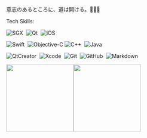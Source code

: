 
意志のあるところに、道は開ける。🍭🍭🍭

Tech Skills: 

![SGX](https://img.shields.io/badge/SGX-24292e?style=flat-square&logo=intel&labelColor=24292e&color=474d56)&nbsp;
![Qt](https://img.shields.io/badge/Qt-24292e?style=flat-square&logo=Qt&labelColor=24292e&color=474d56)&nbsp;
![iOS](https://img.shields.io/badge/iOS-24292e?style=flat-square&logo=ios&labelColor=24292e&color=474d56)&nbsp;

![Swift](https://img.shields.io/badge/Swift-24292e?style=flat-square&logo=swift&labelColor=24292e&color=474d56)&nbsp;
![Objective-C](https://img.shields.io/badge/Objective_C-24292e?style=flat-square&logo=apple&labelColor=24292e&color=474d56)
![C++](https://img.shields.io/badge/language-c%2B%2B-%23F34B7D)&nbsp;
![Java](https://img.shields.io/badge/language-java-%23B07219)&nbsp;

![QtCreator](https://img.shields.io/badge/QtCreator-24292e?style=flat-square&logo=Qt)&nbsp;
![Xcode](https://img.shields.io/badge/Xcode%20Studio-24292e?style=flat-square&logo=xcode)&nbsp;
![Git](https://img.shields.io/badge/Git-24292e?style=flat-square&logo=git)&nbsp;
![GitHub](https://img.shields.io/badge/GitHub-24292e?style=flat-square&logo=github)&nbsp;
![Markdown](https://img.shields.io/badge/Markdown-24292e?style=flat-square&logo=markdown)&nbsp;


<img src="https://github-readme-stats.vercel.app/api?username=randoruf&count_private=true" height="180" /><img src="https://github-readme-stats.vercel.app/api/top-langs/?username=randoruf&langs_count=8&hide=html,css&layout=compact" height="180" /></a>

